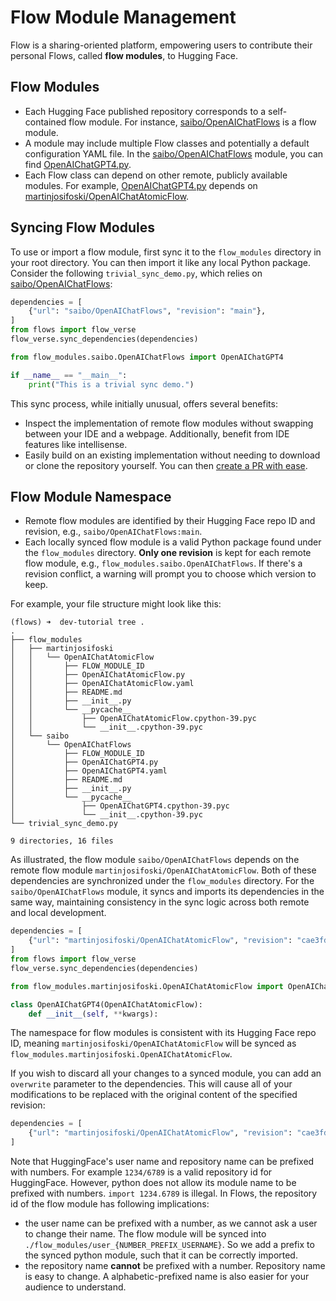 # Flow Module Management

Flow is a sharing-oriented platform, empowering users to contribute their personal Flows, called **flow modules**, to Hugging Face. 

## Flow Modules

- Each Hugging Face published repository corresponds to a self-contained flow module. For instance, [saibo/OpenAIChatFlows](https://huggingface.co/saibo/OpenAIChatFlows) is a flow module. 
- A module may include multiple Flow classes and potentially a default configuration YAML file. In the [saibo/OpenAIChatFlows](https://huggingface.co/saibo/OpenAIChatFlows) module, you can find [OpenAIChatGPT4.py](https://huggingface.co/saibo/OpenAIChatFlows/blob/main/OpenAIChatGPT4.py).
- Each Flow class can depend on other remote, publicly available modules. For example, [OpenAIChatGPT4.py](https://huggingface.co/saibo/OpenAIChatFlows/blob/main/OpenAIChatGPT4.py) depends on [martinjosifoski/OpenAIChatAtomicFlow](https://huggingface.co/martinjosifoski/OpenAIChatAtomicFlow/tree/main).

## Syncing Flow Modules

To use or import a flow module, first sync it to the `flow_modules` directory in your root directory. You can then import it like any local Python package. Consider the following `trivial_sync_demo.py`, which relies on [saibo/OpenAIChatFlows](https://huggingface.co/saibo/OpenAIChatFlows):

```python
dependencies = [
    {"url": "saibo/OpenAIChatFlows", "revision": "main"},
]
from flows import flow_verse
flow_verse.sync_dependencies(dependencies) 

from flow_modules.saibo.OpenAIChatFlows import OpenAIChatGPT4

if __name__ == "__main__":
	print("This is a trivial sync demo.")
```

This sync process, while initially unusual, offers several benefits:
- Inspect the implementation of remote flow modules without swapping between your IDE and a webpage. Additionally, benefit from IDE features like intellisense.
- Easily build on an existing implementation without needing to download or clone the repository yourself. You can then [create a PR with ease](TODO).

## Flow Module Namespace

- Remote flow modules are identified by their Hugging Face repo ID and revision, e.g., `saibo/OpenAIChatFlows:main`.
- Each locally synced flow module is a valid Python package found under the `flow_modules` directory. **Only one revision** is kept for each remote flow module, e.g., `flow_modules.saibo.OpenAIChatFlows`. If there's a revision conflict, a warning will prompt you to choose which version to keep.

For example, your file structure might look like this:

```shell
(flows) ➜  dev-tutorial tree .
.
├── flow_modules
│   ├── martinjosifoski
│   │   └── OpenAIChatAtomicFlow
│   │       ├── FLOW_MODULE_ID
│   │       ├── OpenAIChatAtomicFlow.py
│   │       ├── OpenAIChatAtomicFlow.yaml
│   │       ├── README.md
│   │       ├── __init__.py
│   │       └── __pycache__
│   │           ├── OpenAIChatAtomicFlow.cpython-39.pyc
│   │           └── __init__.cpython-39.pyc
│   └── saibo
│       └── OpenAIChatFlows
│           ├── FLOW_MODULE_ID
│           ├── OpenAIChatGPT4.py
│           ├── OpenAIChatGPT4.yaml
│           ├── README.md
│           ├── __init__.py
│           └── __pycache__
│               ├── OpenAIChatGPT4.cpython-39.pyc
│               └── __init__.cpython-39.pyc
└── trivial_sync_demo.py

9 directories, 16 files
```

As illustrated, the flow module `saibo/OpenAIChatFlows` depends on the remote flow module `martinjosifoski/OpenAIChatAtomicFlow`. Both of these dependencies are synchronized under the `flow_modules` directory. For the `saibo/OpenAIChatFlows` module, it syncs and imports its dependencies in the same way, maintaining consistency in the sync logic across both remote and local development.

```python
dependencies = [
    {"url": "martinjosifoski/OpenAIChatAtomicFlow", "revision": "cae3fdf2f0ef7f28127cf4bc35ce985c5fc4d19a"}
]
from flows import flow_verse
flow_verse.sync_dependencies(dependencies) 

from flow_modules.martinjosifoski.OpenAIChatAtomicFlow import OpenAIChatAtomicFlow

class OpenAIChatGPT4(OpenAIChatAtomicFlow):
    def __init__(self, **kwargs):
```
The namespace for flow modules is consistent with its Hugging Face repo ID, meaning `martinjosifoski/OpenAIChatAtomicFlow` will be synced as `flow_modules.martinjosifoski.OpenAIChatAtomicFlow`.

If you wish to discard all your changes to a synced module, you can add an `overwrite` parameter to the dependencies. This will cause all of your modifications to be replaced with the original content of the specified revision:

```python
dependencies = [
    {"url": "martinjosifoski/OpenAIChatAtomicFlow", "revision": "cae3fdf2f0ef7f28127cf4bc35ce985c5fc4d19a", "overwrite": True}
]
```

Note that HuggingFace's user name and repository name can be prefixed with numbers. For example `1234/6789` is a valid repository id for HuggingFace. However, python does not allow its module name to be prefixed with numbers. `import 1234.6789` is illegal. In Flows, the repository id of the flow module has following implications:

- the user name can be prefixed with a number, as we cannot ask a user to change their name. The flow module will be synced into `./flow_modules/user_{NUMBER_PREFIX_USERNAME}`. So we add a prefix to the synced python module, such that it can be correctly imported.
- the repository name **cannot** be prefixed with a number. Repository name is easy to change. A alphabetic-prefixed name is also easier for your audience to understand.